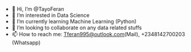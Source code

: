 - 👋 Hi, I’m @TayoFeran
- 👀 I’m interested in Data Science
- 🌱 I’m currently learning Machine Learning (Python)
- 💞️ I’m looking to collaborate on any data related stuffs
- 📫 How to reach me: Tferan995@outlook.com(Mail), +2348142700203 (Whatsapp)

<!---
TayoFeran/TayoFeran is a ✨ special ✨ repository because its `README.md` (this file) appears on your GitHub profile.
You can click the Preview link to take a look at your changes.
--->
